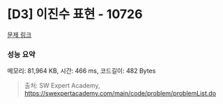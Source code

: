 # [D3] 이진수 표현 - 10726 

[문제 링크](https://swexpertacademy.com/main/code/problem/problemDetail.do?contestProbId=AXRSXf_a9qsDFAXS) 

### 성능 요약

메모리: 81,964 KB, 시간: 466 ms, 코드길이: 482 Bytes



> 출처: SW Expert Academy, https://swexpertacademy.com/main/code/problem/problemList.do